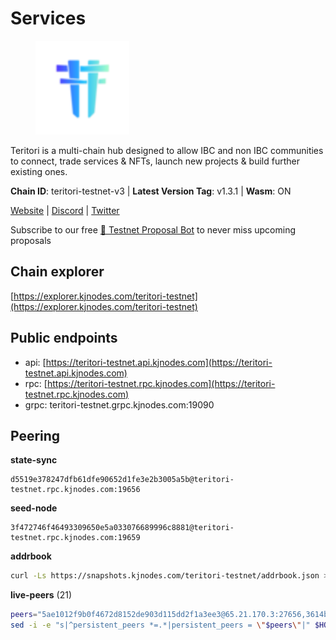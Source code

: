 # Services

<figure><img src="https://raw.githubusercontent.com/kj89/cosmos-images/main/logos/teritori.png" width="150" alt=""><figcaption></figcaption></figure>

Teritori is a multi-chain hub designed to allow IBC and non IBC communities  to connect, trade services & NFTs, launch new projects & build further existing ones.

**Chain ID**: teritori-testnet-v3 | **Latest Version Tag**: v1.3.1 | **Wasm**: ON

[Website](https://teritori.com) | [Discord](https://discord.gg/teritori) | [Twitter](https://twitter.com/TeritoriNetwork)



Subscribe to our free [🤖 Testnet Proposal Bot](https://t.me/kjnodes_testnet_proposal_bot) to never miss upcoming proposals


## Chain explorer
[https://explorer.kjnodes.com/teritori-testnet](https://explorer.kjnodes.com/teritori-testnet)

## Public endpoints

* api: [https://teritori-testnet.api.kjnodes.com](https://teritori-testnet.api.kjnodes.com)
* rpc: [https://teritori-testnet.rpc.kjnodes.com](https://teritori-testnet.rpc.kjnodes.com)
* grpc: teritori-testnet.grpc.kjnodes.com:19090

## Peering

**state-sync**

```text
d5519e378247dfb61dfe90652d1fe3e2b3005a5b@teritori-testnet.rpc.kjnodes.com:19656
```

**seed-node**

```text
3f472746f46493309650e5a033076689996c8881@teritori-testnet.rpc.kjnodes.com:19659
```

**addrbook**
```bash
curl -Ls https://snapshots.kjnodes.com/teritori-testnet/addrbook.json > $HOME/.teritorid/config/addrbook.json
```

**live-peers** (21)
```bash
peers="5ae1012f9b0f4672d8152de903d115dd2f1a3ee3@65.21.170.3:27656,3614bc766d73bebf6b73737b6690af60e7f0683e@65.108.206.118:46656,d5519e378247dfb61dfe90652d1fe3e2b3005a5b@65.109.68.190:19656,b6640a6b6062be34a0b5eedb0524c320f31959ef@65.108.234.26:28656,4ebfdac0d496be2407c02202e5ad6f226a11b37a@65.21.134.202:26736,427f9547e1e2f2b62b269dc4d32efa6d946e9746@65.21.200.54:32656,c56b132be41b247c9f8fa1f2addaca57f9946e29@75.119.159.159:44656,c195935295e3429dbd50f155b9a3540b02cbc4d3@65.109.92.240:26656,303666c503cd27161529692de701f5b2d3a2f043@65.109.23.114:15956,ec0c58dbfe67a12ea16951134e29a6566ac05add@185.217.125.98:26656,a97eb7a4f3d857f1ff82265d2905fc0762a6bfd4@135.125.5.31:54256,53f69cd52a4b633179b9e762cf8d51f6696a27f6@51.159.141.148:26656,07d196ccefcadc548c6cd06cfea425f1544b1495@213.239.217.52:41656,e1b331c1f3cba509960c65d6c6bc9b49532bcbaa@65.109.85.170:27656,b9bd31a2a68a09d324a9deaf41144ff6d0dbe260@65.108.192.123:15656,31413c99357d0cfc48a46767ade171db2ea0205e@135.181.138.160:46656,b33ebb4672f929dddde1365c9678a39abfd881fb@54.202.144.51:26656,6bc9f80a5123d62c23aadb7b5d68b740a794b0c6@207.180.194.156:36656,bf100c1b6b44a6e96ab5691f3023cec3c27747fd@144.126.142.78:46656,15dd94f68c450da2c3b7c60b6364e3dce6f0cbf2@185.193.66.68:26641,ec8faa221a99f5c6d8f647cd08f60f2ace0ed1e2@65.109.112.20:11044"
sed -i -e "s|^persistent_peers *=.*|persistent_peers = \"$peers\"|" $HOME/.teritorid/config/config.toml
```
